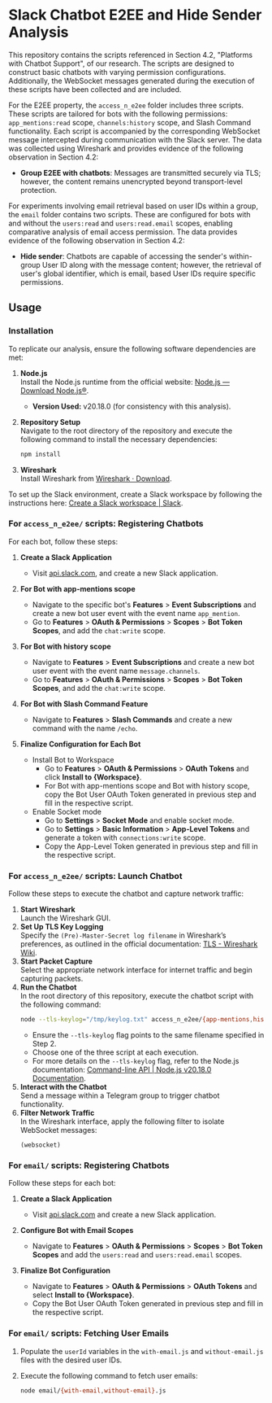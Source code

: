 # Slack Chatbot E2EE and Hide Sender Analysis

This repository contains the scripts referenced in Section 4.2, "Platforms with Chatbot Support", of our research. The scripts are designed to construct basic chatbots with varying permission configurations. Additionally, the WebSocket messages generated during the execution of these scripts have been collected and are included.

For the E2EE property, the `access_n_e2ee` folder includes three scripts. These scripts are tailored for bots with the following permissions: `app_mentions:read` scope, `channels:history` scope, and Slash Command functionality. Each script is accompanied by the corresponding WebSocket message intercepted during communication with the Slack server. The data was collected using Wireshark and provides evidence of the following observation in Section 4.2:

- **Group E2EE with chatbots**: Messages are transmitted securely via TLS; however, the content remains unencrypted beyond transport-level protection.

For experiments involving email retrieval based on user IDs within a group, the `email` folder contains two scripts. These are configured for bots with and without the `users:read` and `users:read.email` scopes, enabling comparative analysis of email access permission. The data provides evidence of the following observation in Section 4.2:

- **Hide sender**: Chatbots are capable of accessing the sender's within-group User ID along with the message content; however, the retrieval of user's global identifier, which is email, based User IDs require specific permissions.

## Usage

### Installation  
To replicate our analysis, ensure the following software dependencies are met:  

1. **Node.js**  
   Install the Node.js runtime from the official website: [Node.js — Download Node.js®](https://nodejs.org/en/download).  
   - **Version Used:** v20.18.0 (for consistency with this analysis).  

2. **Repository Setup**  
   Navigate to the root directory of the repository and execute the following command to install the necessary dependencies:  
   ```bash  
   npm install  
   ```  

3. **Wireshark**  
   Install Wireshark from [Wireshark · Download](https://www.wireshark.org/download.html).

To set up the Slack environment, create a Slack workspace by following the instructions here: [Create a Slack workspace | Slack](https://slack.com/help/articles/206845317-Create-a-Slack-workspace).  

### For `access_n_e2ee/` scripts: Registering Chatbots

For each bot, follow these steps:  

1. **Create a Slack Application**  
   - Visit [api.slack.com](https://api.slack.com), and create a new Slack application.

2. **For Bot with app-mentions scope**  
   - Navigate to the specific bot's **Features** > **Event Subscriptions** and create a new bot user event with the event name `app_mention`.  
   - Go to **Features** > **OAuth & Permissions** > **Scopes** > **Bot Token Scopes**, and add the `chat:write` scope.  

3. **For Bot with history scope**  
   - Navigate to **Features** > **Event Subscriptions** and create a new bot user event with the event name `message.channels`.  
   - Go to **Features** > **OAuth & Permissions** > **Scopes** > **Bot Token Scopes**, and add the `chat:write` scope.  

4. **For Bot with Slash Command Feature**  
   - Navigate to **Features** > **Slash Commands** and create a new command with the name `/echo`.  

5. **Finalize Configuration for Each Bot**  
   - Install Bot to Workspace
     - Go to **Features** > **OAuth & Permissions** > **OAuth Tokens** and click **Install to {Workspace}**.  
     - For Bot with app-mentions scope and Bot with history scope, copy the Bot User OAuth Token generated in previous step and fill in the respective script.
   - Enable Socket mode
     - Go to **Settings** > **Socket Mode** and enable socket mode.  
     - Go to **Settings** > **Basic Information** > **App-Level Tokens** and generate a token with `connections:write` scope.
     - Copy the App-Level Token generated in previous step and fill in the respective script.

### For `access_n_e2ee/` scripts: Launch Chatbot
Follow these steps to execute the chatbot and capture network traffic:

1. **Start Wireshark**  
   Launch the Wireshark GUI.
2. **Set Up TLS Key Logging**  
   Specify the `(Pre)-Master-Secret log filename` in Wireshark’s preferences, as outlined in the official documentation: [TLS - Wireshark Wiki](https://wiki.wireshark.org/TLS#preference-settings).  
3. **Start Packet Capture**  
   Select the appropriate network interface for internet traffic and begin capturing packets.
4. **Run the Chatbot**  
   In the root directory of this repository, execute the chatbot script with the following command:  
   ```bash  
   node --tls-keylog="/tmp/keylog.txt" access_n_e2ee/{app-mentions,history,slash-command}.js
   ```  
   - Ensure the `--tls-keylog` flag points to the same filename specified in Step 2.  
   - Choose one of the three script at each execution.
   - For more details on the `--tls-keylog` flag, refer to the Node.js documentation: [Command-line API | Node.js v20.18.0 Documentation](https://nodejs.org/download/release/v20.18.0/docs/api/cli.html#--tls-keylogfile).  
5. **Interact with the Chatbot**  
   Send a message within a Telegram group to trigger chatbot functionality.  
6. **Filter Network Traffic**  
   In the Wireshark interface, apply the following filter to isolate WebSocket messages:  
   ```text  
   (websocket)
   ```  

### For `email/` scripts: Registering Chatbots  

Follow these steps for each bot:  

1. **Create a Slack Application**  
   - Visit [api.slack.com](https://api.slack.com) and create a new Slack application.  

2. **Configure Bot with Email Scopes**  
   - Navigate to **Features** > **OAuth & Permissions** > **Scopes** > **Bot Token Scopes** and add the `users:read` and `users:read.email` scopes.  

3. **Finalize Bot Configuration**  
   - Navigate to **Features** > **OAuth & Permissions** > **OAuth Tokens** and select **Install to {Workspace}**.
   - Copy the Bot User OAuth Token generated in previous step and fill in the respective script.

### For `email/` scripts: Fetching User Emails  

1. Populate the `userId` variables in the `with-email.js` and `without-email.js` files with the desired user IDs.  

2. Execute the following command to fetch user emails:  
   ```bash  
   node email/{with-email,without-email}.js  
   ```